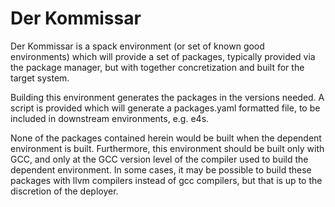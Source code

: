 # Der Kommissar

Der Kommissar is a spack environment (or set of known good environments) which will provide a set of packages, typically provided via the package manager, but with together concretization and built for the target system. 

Building this environment generates the packages in the versions needed. 
A script is provided which will generate a packages.yaml formatted file, to be included in downstream environments, e.g. e4s. 

None of the packages contained herein would be built when the dependent environment is built. Furthermore, this environment should be built only with GCC, and only at the GCC version level of the compiler used to build the dependent environment. In some cases, it may be possible to build these packages with llvm compilers instead of gcc compilers, but that is up to the discretion of the deployer. 
